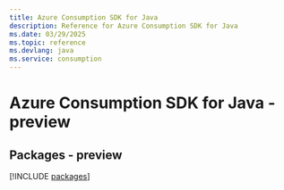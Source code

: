 ```yaml
---
title: Azure Consumption SDK for Java
description: Reference for Azure Consumption SDK for Java
ms.date: 03/29/2025
ms.topic: reference
ms.devlang: java
ms.service: consumption
---
```

# Azure Consumption SDK for Java - preview
## Packages - preview
[!INCLUDE [packages](consumption-index.md)]